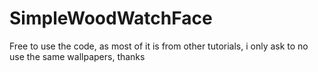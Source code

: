SimpleWoodWatchFace
===================
Free to use the code, as most of it is from other tutorials, i only ask to no use the same wallpapers, thanks
